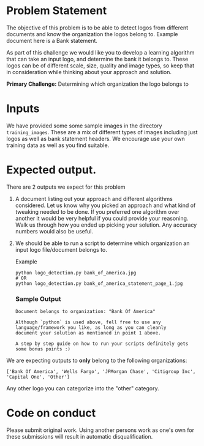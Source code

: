 # Problem Statement
The objective of this problem is to be able to detect logos from different documents
and know the organization the logos belong to. Example document here is a Bank statement.

As part of this challenge we would like you to develop a learning algorithm that can take an input logo,
and determine the bank it belongs to.
 These logos can be of different scale, size, quality and image types, so keep that in consideration while thinking about your approach and solution.

**Primary Challenge:**
Determining which organization the logo belongs to

# Inputs
We have provided some some sample images in the directory `training_images`.
These are a mix of different types of images including just logos as well as bank statement headers.
We encourage use your own training data as well as you find suitable.

# Expected output.
There are 2 outputs we expect for this problem
1. A document listing out your approach and different algorithms considered.
   Let us know why you picked an approach and what kind of tweaking needed to be done. If you preferred one algorithm over
   another it would be very helpful if you could provide your reasoning. Walk us through how you ended up picking your solution.
   Any accuracy numbers would also be useful.

2. We should be able to run a script to determine which organization an input logo file/document belongs to.

   Example
   ```
   python logo_detection.py bank_of_america.jpg
   # OR
   python logo_detection.py bank_of_america_statement_page_1.jpg
   ```

   ### Sample Output
   ```
   Document belongs to organization: "Bank Of America"

   Although `python` is used above, fell free to use any language/framework you like, as long as you can cleanly
   document your solution as mentioned in point 1 above.

   A step by step guide on how to run your scripts definitely gets some bonus points :)

We are expecting outputs to **only** belong to the following organizations:
   ```
   ['Bank Of America', 'Wells Fargo', 'JPMorgan Chase', 'Citigroup Inc', 'Capital One', 'Other']
   ```

Any other logo you can categorize into the "other" category.

# Code on conduct
Please submit original work. Using another persons work as one's own for these submissions will result in automatic disqualification.
